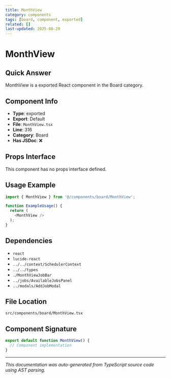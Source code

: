 ```yaml
---
title: MonthView
category: components
tags: [board, component, exported]
related: []
last-updated: 2025-08-29
---
```


# MonthView

## Quick Answer
MonthView is a exported React component in the Board category.

## Component Info

- **Type**: exported
- **Export**: Default
- **File**: `MonthView.tsx`
- **Line**: 316
- **Category**: Board
- **Has JSDoc**: ❌

## Props Interface

This component has no props interface defined.

## Usage Example

```typescript
import { MonthView } from '@/components/board/MonthView';

function ExampleUsage() {
  return (
    <MonthView />
  );
}
```

## Dependencies


- `react`
- `lucide-react`
- `../../context/SchedulerContext`
- `../../types`
- `./MonthViewJobBar`
- `../jobs/AvailableJobsPanel`
- `../modals/AddJobModal`


## File Location

`src/components/board/MonthView.tsx`

## Component Signature

```typescript
export default function MonthView() { 
  // Component implementation
}
```

---

*This documentation was auto-generated from TypeScript source code using AST parsing.*